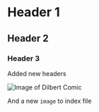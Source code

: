 #  Header 1
## Header 2
### Header 3
Added new headers

![Image of Dilbert Comic](https://upload.wikimedia.org/wikipedia/en/f/f3/Dilbert-20050910.png)

And a new `image` to index file
